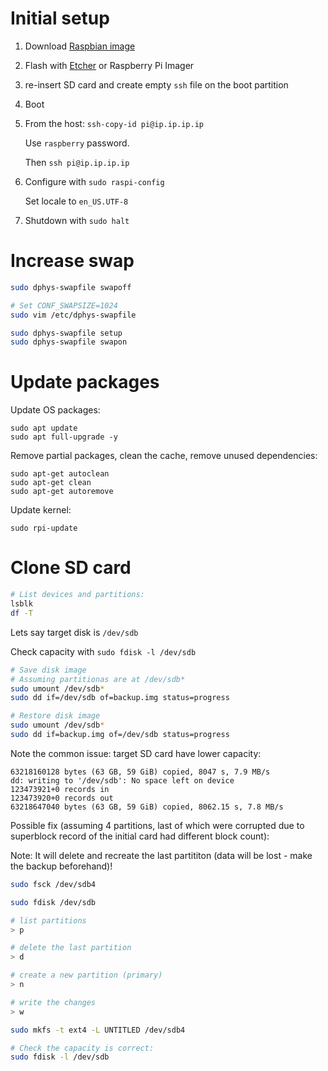 # Initial setup

1. Download [Raspbian image](https://www.raspberrypi.org/downloads/raspbian/)

2. Flash with [Etcher](https://etcher.io/) or Raspberry Pi Imager

3. re-insert SD card and create empty `ssh` file on the boot partition

4. Boot

5. From the host: `ssh-copy-id pi@ip.ip.ip.ip`

   Use `raspberry` password.
   
   Then `ssh pi@ip.ip.ip.ip`

6. Configure with `sudo raspi-config`

   Set locale to `en_US.UTF-8`

7. Shutdown with `sudo halt`


# Increase swap

```bash
sudo dphys-swapfile swapoff

# Set CONF_SWAPSIZE=1024
sudo vim /etc/dphys-swapfile

sudo dphys-swapfile setup
sudo dphys-swapfile swapon
```


# Update packages

Update OS packages:

	sudo apt update
	sudo apt full-upgrade -y
	
Remove partial packages, clean the cache, remove unused dependencies:

	sudo apt-get autoclean
	sudo apt-get clean
	sudo apt-get autoremove
	
Update kernel:

	sudo rpi-update


# Clone SD card

```bash
# List devices and partitions:
lsblk
df -T
```

Lets say target disk is `/dev/sdb`

Check capacity with `sudo fdisk -l /dev/sdb`

```bash
# Save disk image
# Assuming partitionas are at /dev/sdb*
sudo umount /dev/sdb*
sudo dd if=/dev/sdb of=backup.img status=progress

# Restore disk image
sudo umount /dev/sdb*
sudo dd if=backup.img of=/dev/sdb status=progress
```



Note the common issue: target SD card have lower capacity:

```log
63218160128 bytes (63 GB, 59 GiB) copied, 8047 s, 7.9 MB/s 
dd: writing to '/dev/sdb': No space left on device
123473921+0 records in
123473920+0 records out
63218647040 bytes (63 GB, 59 GiB) copied, 8062.15 s, 7.8 MB/s
```

Possible fix (assuming 4 partitions, last of which were corrupted due to superblock record of the initial card had different block count):

Note: It will delete and recreate the last partititon (data will be lost - make the backup beforehand)!

```bash
sudo fsck /dev/sdb4

sudo fdisk /dev/sdb

# list partitions
> p

# delete the last partition
> d

# create a new partition (primary)
> n

# write the changes 
> w

sudo mkfs -t ext4 -L UNTITLED /dev/sdb4

# Check the capacity is correct:
sudo fdisk -l /dev/sdb
```

